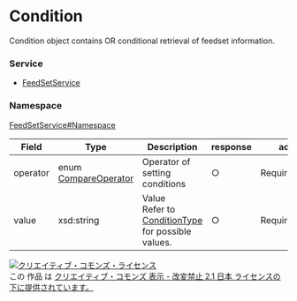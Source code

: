 

# Condition

Condition object contains OR conditional retrieval of feedset information.

### Service

+ [FeedSetService](../../services/FeedSetService.md)

### Namespace

[FeedSetService#Namespace](../../services/FeedSetService.md#namespace)

| Field | Type | Description | response | add | remove |
| ----- | ---- | ----------- | -------- | --------- | --------- |
| operator | enum [CompareOperator](./CompareOperator.md) | Operator of setting conditions | ○ | Requirement | Ignore | |
| value | xsd:string | Value<br>Refer to [ConditionType](./ConditionType.md) for possible values.<br> | ○ | Requirement | Ignore | |

<a rel="license" href="http://creativecommons.org/licenses/by-nd/2.1/jp/"><img alt="クリエイティブ・コモンズ・ライセンス" style="border-width:0" src="https://i.creativecommons.org/l/by-nd/2.1/jp/88x31.png" /></a><br />この 作品 は <a rel="license" href="http://creativecommons.org/licenses/by-nd/2.1/jp/">クリエイティブ・コモンズ 表示 - 改変禁止 2.1 日本 ライセンスの下に提供されています。</a>
